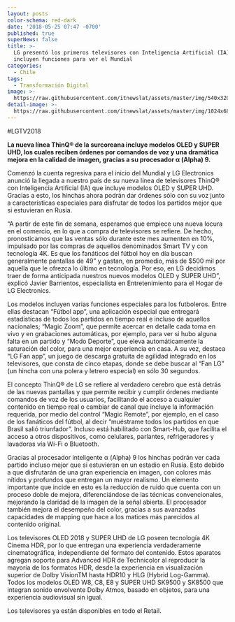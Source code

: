 ```yaml
---
layout: posts
color-schema: red-dark
date: '2018-05-25 07:47 -0700'
published: true
superNews: false
title: >-
  LG presentó los primeros televisores con Inteligencia Artificial (IA) que
  incluyen funciones para ver el Mundial
categories:
  - Chile
tags:
  - Transformación Digital
image: >-
  https://raw.githubusercontent.com/itnewslat/assets/master/img/540x320/LG-AI-OLED-p.jpg
detail-image: >-
  https://raw.githubusercontent.com/itnewslat/assets/master/img/1024x680/LG-AI-OLED-g.jpg
---
```

#LGTV2018

**La nueva línea ThinQ® de la surcoreana incluye modelos OLED y SUPER UHD, los cuales reciben órdenes por comandos de voz y una dramática mejora en la calidad de imagen, gracias a su procesador α (Alpha) 9.**

Comenzó la cuenta regresiva para el inicio del Mundial y LG Electronics anunció la llegada a nuestro país de su nueva línea de televisores ThinQ® con Inteligencia Artificial (IA) que incluye modelos OLED y SUPER UHD. Gracias a esto, los hinchas ahora podrán dar órdenes sólo con su voz junto a características especiales para disfrutar de todos los partidos mejor que si estuvieran en Rusia.

“A partir de este fin de semana, esperamos que empiece una nueva locura en el comercio, en lo que a compra de televisores se refiere. De hecho, pronosticamos que las ventas sólo durante este mes aumenten en 10%, impulsado por las compras de aquellos denominados Smart TV y con tecnología 4K. Es que los fanáticos del fútbol hoy en día buscan generalmente pantallas de 49” y gastan, en promedio, más de $500 mil por aquella que le ofrezca lo último en tecnología. Por eso, en LG decidimos traer de forma anticipada nuestros nuevos modelos OLED y SUPER UHD”, explicó Javier Barrientos, especialista en Entretenimiento para el Hogar de LG Electronics.

Los modelos incluyen varias funciones especiales para los futboleros. Entre ellas destacan “Fútbol app”, una aplicación especial que entregará estadísticas de todos los partidos en tiempo real e incluso de aquellos nacionales; “Magic Zoom”, que permite acercar en detalle cada toma en vivo y en grabaciones automáticas, por ejemplo, para ver si hubo alguna falta en un partido y “Modo Deporte”, que eleva automáticamente la saturación del color, para una mejor experiencia en casa. A su vez, destaca “LG Fan app”, un juego de descarga gratuita de agilidad integrado en los televisores, que consta de cinco etapas, donde se debe buscar al “Fan LG” (un hincha con una polera y letrero especial) en sólo 30 segundos.

El concepto ThinQ® de LG se refiere al verdadero cerebro que está detrás de las nuevas pantallas y que permite recibir y cumplir órdenes mediante comandos de voz de los usuarios, facilitando el acceso a cualquier contenido en tiempo real o cambiar de canal que incluye la información requerida, por medio del control “Magic Remote”, por ejemplo, en el caso de los fanáticos del fútbol, al decir “muéstrame todos los partidos en que Brasil salió triunfador”. Incluso está habilitado con Smart-Hub, que facilita el acceso a otros dispositivos, como celulares, parlantes, refrigeradores y lavadoras vía Wi-Fi o Bluetooth.

Gracias al procesador inteligente α (Alpha) 9 los hinchas podrán ver cada partido incluso mejor que si estuvieran en un estadio en Rusia. Esto debido a que disfrutarán de una gran experiencia en imagen, con colores más nítidos y profundos que entregan un mayor realismo. Un elemento importante que incide en esto es la reducción de ruido que cuenta con un proceso doble de mejora, diferenciándose de las técnicas convencionales, mejorando la claridad de la imagen de la señal abierta. El procesador también mejora el desempeño del color, gracias a sus avanzadas capacidades de mapping que hace a los matices más parecidos al contenido original.

Los televisores OLED 2018 y SUPER UHD de LG poseen tecnología 4K Cinema HDR, por lo que entregan una experiencia verdaderamente cinematográfica, independiente del formato del contenido. Estos aparatos agregan soporte para Advanced HDR de Technicolor al reproducir la mayoría de los formatos HDR, desde la experiencia en visualización superior de Dolby VisionTM hasta HDR10 y HLG (Hybrid Log-Gamma). Todos los modelos OLED W8, C8, E8 y SUPER UHD SK9500 y SK8500 que integran sonido envolvente Dolby Atmos, basado en objetos, para una experiencia audiovisual sin igual.

Los televisores ya están disponibles en todo el Retail.